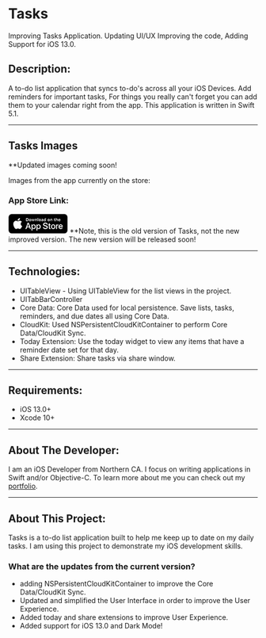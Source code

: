 # Tasks
Improving Tasks Application. Updating UI/UX Improving the code, Adding Support for iOS 13.0.


## Description:
A to-do list application that syncs to-do's across all your iOS Devices. Add reminders for important tasks, For things you really can't forget you can add them to your calendar right from the app. This application is written in Swift 5.1.

***
## Tasks Images
**Updated images coming soon!

Images from the app currently on the store:

### App Store Link:
[![Download on App Store](Images/AppStoreBlackGithub.png)](https://itunes.apple.com/us/app/tasks/id1378039351?mt=8)
**Note, this is the old version of Tasks, not the new improved version. The new version will be released soon!
***
## Technologies: 
* UITableView - Using UITableView for the list views in the project. 
* UITabBarController
* Core Data: Core Data used for local persistence. Save lists, tasks, reminders, and due dates all using Core Data.
* CloudKit: Used NSPersistentCloudKitContainer to perform Core Data/CloudKit Sync.
* Today Extension: Use the today widget to view any items that have a reminder date set for that day.
* Share Extension: Share tasks via share window.

***
## Requirements:
* iOS 13.0+
* Xcode 10+

***
## About The Developer:
I am an iOS Developer from Northern CA. I focus on writing applications in Swift and/or Objective-C. To learn more about me you can check out my [portfolio](https://dylanmccarthyios.com).

***
## About This Project: 
Tasks is a to-do list application built to help me keep up to date on my daily tasks. I am using this project to demonstrate my iOS development skills. 

### What are the updates from the current version?
* adding NSPersistentCloudKitContainer to improve the Core Data/CloudKit Sync.
* Updated and simplified the User Interface in order to improve the User Experience.
* Added today and share extensions to improve User Experience.
* Added support for iOS 13.0 and Dark Mode!





